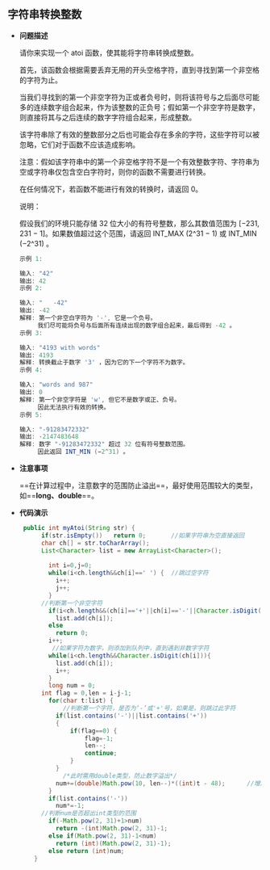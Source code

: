 ## 字符串转换整数

- **问题描述**

  请你来实现一个 atoi 函数，使其能将字符串转换成整数。

  首先，该函数会根据需要丢弃无用的开头空格字符，直到寻找到第一个非空格的字符为止。

  当我们寻找到的第一个非空字符为正或者负号时，则将该符号与之后面尽可能多的连续数字组合起来，作为该整数的正负号；假如第一个非空字符是数字，则直接将其与之后连续的数字字符组合起来，形成整数。

  该字符串除了有效的整数部分之后也可能会存在多余的字符，这些字符可以被忽略，它们对于函数不应该造成影响。

  注意：假如该字符串中的第一个非空格字符不是一个有效整数字符、字符串为空或字符串仅包含空白字符时，则你的函数不需要进行转换。

  在任何情况下，若函数不能进行有效的转换时，请返回 0。

  说明：

  假设我们的环境只能存储 32 位大小的有符号整数，那么其数值范围为 [−231,  231 − 1]。如果数值超过这个范围，请返回  INT_MAX (2^31 − 1) 或 INT_MIN (−2^31) 。

  ```java
  示例 1:
  
  输入: "42"
  输出: 42
  示例 2:
  
  输入: "   -42"
  输出: -42
  解释: 第一个非空白字符为 '-', 它是一个负号。
       我们尽可能将负号与后面所有连续出现的数字组合起来，最后得到 -42 。
  示例 3:
  
  输入: "4193 with words"
  输出: 4193
  解释: 转换截止于数字 '3' ，因为它的下一个字符不为数字。
  示例 4:
  
  输入: "words and 987"
  输出: 0
  解释: 第一个非空字符是 'w', 但它不是数字或正、负号。
       因此无法执行有效的转换。
  示例 5:
  
  输入: "-91283472332"
  输出: -2147483648
  解释: 数字 "-91283472332" 超过 32 位有符号整数范围。 
       因此返回 INT_MIN (−2^31) 。
  ```

- **注意事项**

  ==在计算过程中，注意数字的范围防止溢出==，最好使用范围较大的类型，如==**long、double**==。

- **代码演示**

  ```java
   public int myAtoi(String str) {      
  		if(str.isEmpty())	return 0;		//如果字符串为空直接返回
  		char ch[] = str.toCharArray();
  		List<Character> list = new ArrayList<Character>();
  		
          int i=0,j=0;
          while(i<ch.length&&ch[i]==' ') {	//跳过空字符
          	i++;
          	j++;
          }
       	//判断第一个非空字符
          if(i<ch.length&&(ch[i]=='+'||ch[i]=='-'||Character.isDigit(ch[i])))
          	list.add(ch[i]);
          else
          	return 0;
          i++;
           //如果字符为数字，则添加到队列中，直到遇到非数字字符
          while(i<ch.length&&Character.isDigit(ch[i])){	
          	list.add(ch[i]);
          	i++;
          }
          long num = 0;
  		int flag = 0,len = i-j-1;		
          for(char t:list) {
              //判断第一个字符，是否为‘-’或'+'号，如果是，则跳过此字符
          	if(list.contains('-')||list.contains('+'))	
          	{
  	        	if(flag==0) {
  	        		flag=-1;
  	        		len--;
  	        		continue;	
  	        	}
          	}
              /*此时需用double类型，防止数字溢出*/
          	num+=(double)Math.pow(10, len--)*((int)t - 48);      //增加num的值	
          }
          if(list.contains('-'))
          	num*=-1;
       	//判断num是否超出int类型的范围
          if(-Math.pow(2, 31)+1>num)
          	return -(int)Math.pow(2, 31)-1;
          else if(Math.pow(2, 31)-1<num)
          	return (int)(Math.pow(2, 31)-1);
          else return (int)num;     
      }
  ```

  